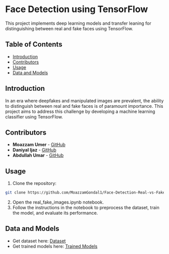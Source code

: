 # Face Detection using TensorFlow

This project implements deep learning models and transfer leaning for distinguishing between real and fake faces using TensorFlow.

## Table of Contents

- [Introduction](#introduction)
- [Contributors](#contributors)
- [Usage](#usage)
- [Data and Models](#data)

## Introduction

In an era where deepfakes and manipulated images are prevalent, the ability to distinguish between real and fake faces is of paramount importance. This project aims to address this challenge by developing a machine learning classifier using TensorFlow.

## Contributors

- **Moazzam Umer** - [GitHub](https://github.com/MoazzamGondal1)
- **Daniyal Ijaz** - [GitHub](https://github.com/Daniyal117)
- **Abdullah Umar** - [GitHub](https://github.com/abdxlahs)

## Usage

1. Clone the repository:

```bash
git clone https://github.com/MoazzamGondal1/Face-Detection-Real-vs-Fake.git
```
2. Open the real_fake_images.ipynb notebook.
3. Follow the instructions in the notebook to preprocess the dataset, train the model, and evaluate its performance.

## Data and Models

- Get dataset here: [Dataset](https://drive.google.com/drive/folders/1pz6nq7qiteq2ZHqmoHEm_4b7iyROrcxw?usp=drive_link)
- Get trained models here: [Trained Models](https://drive.google.com/drive/folders/1HT20anTP17EfqZomtODsBrs521DOvO4D?usp=drive_link)


